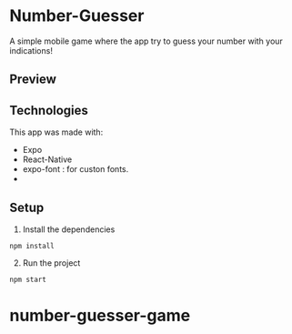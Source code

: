 # Number-Guesser

A simple mobile game where the app try to guess your number with your indications!  

## Preview

## Technologies
This app was made with:

- Expo
- React-Native
- expo-font : for custon fonts.
- 

## Setup
1. Install the dependencies
```
npm install
```
2. Run the project
```
npm start
```
# number-guesser-game
